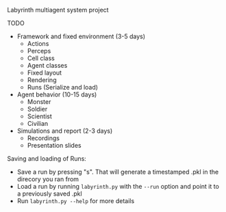 Labyrinth multiagent system project

TODO
- Framework and fixed environment (3-5 days)
  - Actions
  - Perceps
  - Cell class
  - Agent classes
  - Fixed layout
  - Rendering
  - Runs (Serialize and load)
- Agent behavior (10-15 days)
  - Monster
  - Soldier
  - Scientist
  - Civilian
- Simulations and report (2-3 days)
  - Recordings
  - Presentation slides

Saving and loading of Runs:
- Save a run by pressing "s". That will generate a timestamped .pkl in the direcory you ran from
- Load a run by running `labyrinth.py` with the `--run` option and point it to a previously saved .pkl
- Run `labyrinth.py --help` for more details